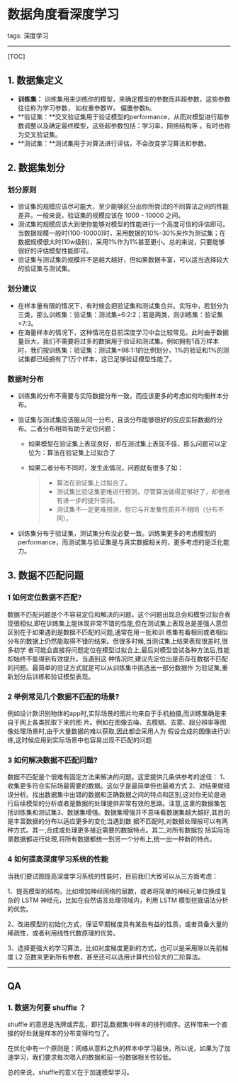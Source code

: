 # 数据角度看深度学习

tags: 深度学习

---

[TOC]

## 1. 数据集定义

- **训练集：** 训练集用来训练你的模型，来确定模型的参数而非超参数，这些参数往往称为学习参数， 如权重参数W， 偏置参数b。
- **验证集：**交叉验证集用于验证模型的performance，从而对模型进行超参数调整以及确定最终模型，这些超参数包括：学习率，网络结构等 。有时也称为交叉验证集。
- **测试集：**测试集用于对算法进行评估，不会改变学习算法和参数。

## 2. 数据集划分

### 划分原则

- 验证集的规模应该尽可能大，至少能够区分出你所尝试的不同算法之间的性能差异。一般来说，验证集的规模应该在 1000 - 10000 之间。
- 测试集的规模应该大到使你能够对模型的性能进行一个高度可信的评估即可。当数据规模一般时(100-10000)时，采用数据的10%-30%来作为测试集；在数据规模很大时(10w级别)，采用1%作为1%甚至更小。总的来说，只要能够很好的评估模型性能即可。
- 验证集与测试集的规模并不是越大越好，但如果数据丰富，可以适当选择较大的验证集与测试集。

### 划分建议

- 在样本量有限的情况下，有时候会把验证集和测试集合并。实际中，若划分为三类，那么训练集：验证集：测试集=6:2:2；若是两类，则训练集：验证集=7:3。
- 在海量样本的情况下，这种情况在目前深度学习中会比较常见。此时由于数据量巨大，我们不需要将过多的数据用于验证和测试集。例如拥有1百万样本时，我们按训练集：验证集：测试集=98:1:1的比例划分，1%的验证和1%的测试集都已经拥有了1万个样本，这已足够验证模型性能了。

### 数据时分布

- 训练集的分布不需要与实际数据分布一致，而应该更多的考虑如何均衡样本分布。

- 验证集与测试集应该服从同一分布，且该分布能够很好的反应实际数据的分布。二者分布相同有助于定位问题：

  - 如果模型在验证集上表现良好，却在测试集上表现不佳，那么问题可以定位为：算法在验证集上过拟合了

  - 如果二者分布不同时，发生此情况，问题就有很多了如：

    > - 算法在验证集上过拟合了。
    > - 测试集比验证集更难进行预测，尽管算法做得足够好了，却很难有进一步的提升空间。
    > - 测试集不一定更难预测，但它与开发集性质并不相同（分布不同）。

- 训练集分布于验证集，测试集分布没必要一致。训练集更多的考虑模型的performance，而测试集与验证集是与真实数据相关的，更多考虑的是泛化能力。

## 3. 数据不匹配问题

### 1 如何定位数据不匹配?

​	数据不匹配问题是个不容易定位和解决的问题。这个问题出现总会和模型过拟合表现很相似,即在训练集上能体现非常不错的性能,但在测试集上表现总是差强人意但区别在于如果遇到是数据不匹配的问题,通常在用一批和训
练集有看相同或者相似分布的数据上仍然能取得不错的结果。但很多时候,当测试集上结果表现很差时,很多初学
者可能会直接将问题定位在模型过拟合上,最后对模型尝试各种方法后,性能却始终不能得到有效提升。当遇到这
种情况时,建议先定位出是否存在数据不匹配的问题。最简单的验证方式就是可以从训练集中挑选出一部分数据作
为验证集,重新划分后训练和验证模型表现。

### 2 举例常见几个数据不匹配的场景?

​	例如设计款识别物体的app时,实际场景的图片均来自于手机拍摄,而训练集确是来自于网上各类抓取下来的图
片。例如在图像去噪、去模糊、去雾、超分辨率等图像处理场景时,由于大量数据的难以获取,因此都会采用人为
假设合成的图像进行训练,这时候应用到实际场景中也容易出现不匹配的问题

### 3 如何解决数据不匹配问题?

数据不匹配是个很难有固定方法来解决的问题。这里提供几条供参考的途径：
​	1、收集更多符合实际场最需要的数据。这似乎是最简单但也最难方式
​	2、对结果做错误分析。找出数据集中出错的数据和正确数据之间的特点和区别,这对你无论是进行后续模型的分析或者是数据的处理提供非常有效的思路。注意,这里的数据集包括训练集和测试集
​	3、数据集增强。数据集增强并不意味看数据集越大越好,其目的是丰富数据的分布以适应更多的变化当遇到数
据不匹配时,对数据处理般可以有两种方式。其一,合成或处理更多接近需要的数据特点。其二,对所有数据包
括实际场景数据都进行处理,将所有数据都统一到另一个分布上,统一出一种新的特点。

### 4 如何提高深度学习系统的性能

当我们要试图提高深度学习系统的性能时，目前我们大致可以从三方面考虑：

​	1、提高模型的结构，比如增加神经网络的层数，或者将简单的神经元单位换成复杂的 LSTM 神经元，比如在自然语言处理领域内，利用 LSTM 模型挖掘语法分析的优势。

​	2、改进模型的初始化方式，保证早期梯度具有某些有益的性质，或者具备大量的稀疏性，或者利用线性代数原理的优势。  

​	3、选择更强大的学习算法，比如对度梯度更新的方式，也可以是采用除以先前梯度 L2 范数来更新所有参数，甚至还可以选用计算代价较大的二阶算法。

---

## QA

### 1. 数据为何要 shuffle ？

shuffle 的意思是洗牌或弄乱，即打乱数据集中样本的排列顺序。这样带来一个直接的好处就是样本的分布变得均匀了。

在优化中有一个原则是：网络从意料之外的样本中学习最快，所以说，如果为了加速学习，我们要求每次喂入的数据和前一份数据相关性较低。

总的来说，shuffle的意义在于加速模型学习。



